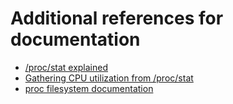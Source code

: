# Additional references for documentation

- [/proc/stat explained](http://www.linuxhowtos.org/System/procstat.htm)
- [Gathering CPU utilization from /proc/stat](https://www.idnt.net/en-US/kb/941772)
- [proc filesystem documentation](https://www.mjmwired.net/kernel/Documentation/filesystems/proc.txt#1212)